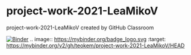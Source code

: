 # project-work-2021-LeaMikoV
project-work-2021-LeaMikoV created by GitHub Classroom

[![Binder](https://mybinder.org/badge_logo.svg)](https://mybinder.org/v2/gh/teokem/project-work-2021-LeaMikoV/HEAD)
.. image:: https://mybinder.org/badge_logo.svg
 :target: https://mybinder.org/v2/gh/teokem/project-work-2021-LeaMikoV/HEAD
